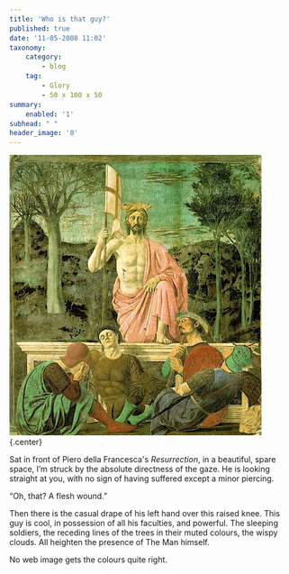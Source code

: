```yaml
---
title: 'Who is that guy?'
published: true
date: '11-05-2008 11:02'
taxonomy:
    category:
        - blog
    tag:
        - Glory
        - 50 x 100 x 50
summary:
    enabled: '1'
subhead: " "
header_image: '0'
---
```


![Piero della Francesca's Resurrection](resurrection.jpg){.center}

Sat in front of Piero della Francesca's _Resurrection_, in a beautiful, spare space, I’m struck by the absolute directness of the gaze. He is looking straight at you, with no sign of having suffered except a minor piercing.

“Oh, that? A flesh wound.”

Then there is the casual drape of his left hand over this raised knee. This guy is cool, in possession of all his faculties, and powerful. The sleeping soldiers, the receding lines of the trees in their muted colours, the wispy clouds. All heighten the presence of The Man himself.

No web image gets the colours quite right.
